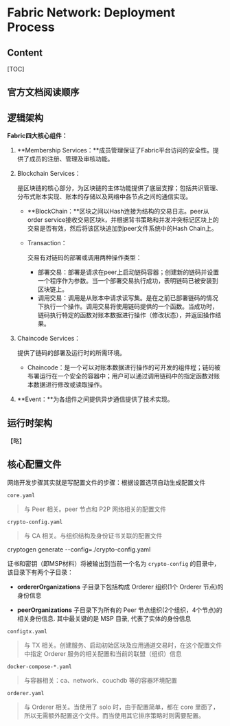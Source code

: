 # Fabric Network: Deployment Process

## Content

[TOC]

## 官方文档阅读顺序



## 逻辑架构

**Fabric四大核心组件：**

1. **Membership Services：**成员管理保证了Fabric平台访问的安全性。提供了成员的注册、管理及审核功能。

2. Blockchain Services：

   是区块链的核心部分，为区块链的主体功能提供了底层支撑；包括共识管理、分布式账本实现、账本的存储以及网络中各节点之间的通信实现。

   - **BlockChain：**区块之间以Hash连接为结构的交易日志。peer从order service接收交易区块k，并根据背书策略和并发冲突标记区块上的交易是否有效，然后将该区块追加到peer文件系统中的Hash Chain上。

   - Transaction：

     交易有对链码的部署或调用两种操作类型：

     - 部署交易：部署是请求在peer上启动链码容器；创建新的链码并设置一个程序作为参数。当一个部署交易执行成功，表明链码已被安装到区块链上。
     - 调用交易：调用是从账本中请求读写集。是在之前已部署链码的情况下执行一个操作。调用交易将使用链码提供的一个函数。当成功时，链码执行特定的函数对账本数据进行操作（修改状态），并返回操作结果。

3. Chaincode Services：

   提供了链码的部署及运行时的所需环境。

   - Chaincode：是一个可以对账本数据进行操作的可开发的组件程；链码被布署运行在一个安全的容器中；用户可以通过调用链码中的指定函数对账本数据进行修改或读取操作。

4. **Event：**为各组件之间提供异步通信提供了技术实现。

## 运行时架构

【略】

## 核心配置文件

网络开发步骤其实就是写配置文件的步骤：根据设置选项自动生成配置文件

`core.yaml`

> 与 Peer 相关。peer 节点和 P2P 网络相关的配置文件

`crypto-config.yaml`

> 与 CA 相关。与组织结构及身份证书关联的配置文件

cryptogen generate --config=./crypto-config.yaml

证书和密钥（即MSP材料）将被输出到当前一个名为 `crypto-config` 的目录中，该目录下有两个子目录：

- **ordererOrganizations** 子目录下包括构成 Orderer 组织(1个 Orderer 节点)的身份信息

- **peerOrganizations** 子目录下为所有的 Peer 节点组织(2个组织，4个节点)的相关身份信息. 其中最关键的是 MSP 目录, 代表了实体的身份信息

`configtx.yaml`

> 与 TX 相关。创建服务、启动初始区块及应用通道交易时，在这个配置文件中指定 Orderer 服务的相关配置和当前的联盟（组织）信息

`docker-compose-*.yaml`

> 与容器相关：ca、network、couchdb 等的容器环境配置

`orderer.yaml`

> 与 Orderer 相关。当使用了 solo 时，由于配置简单，都在 core 里面了，所以无需额外配置这个文件。而当使用其它排序策略时则需要配置。







